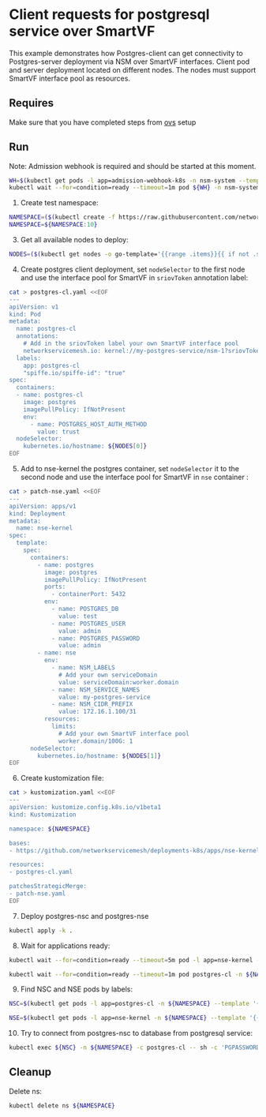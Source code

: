 # Client requests for postgresql service over SmartVF

This example demonstrates how Postgres-client can get connectivity to Postgres-server deployment via NSM over SmartVF interfaces.
Client pod and server deployment located on different nodes. The nodes must support SmartVF interface pool as resources.


## Requires

Make sure that you have completed steps from [ovs](../../ovs) setup

## Run

Note: Admission webhook is required and should be started at this moment.
```bash
WH=$(kubectl get pods -l app=admission-webhook-k8s -n nsm-system --template '{{range .items}}{{.metadata.name}}{{"\n"}}{{end}}')
kubectl wait --for=condition=ready --timeout=1m pod ${WH} -n nsm-system
```

1. Create test namespace:
```bash
NAMESPACE=($(kubectl create -f https://raw.githubusercontent.com/networkservicemesh/deployments-k8s/e7a3a9cb4a0d2e9eaaf0895c8eaafab57359878b/examples/features/namespace.yaml)[0])
NAMESPACE=${NAMESPACE:10}
```

3. Get all available nodes to deploy:
```bash
NODES=($(kubectl get nodes -o go-template='{{range .items}}{{ if not .spec.taints  }}{{index .metadata.labels "kubernetes.io/hostname"}} {{end}}{{end}}'))
```

4. Create postgres client deployment, set `nodeSelector` to the first node and use the interface pool for SmartVF in `sriovToken` annotation label:
```bash
cat > postgres-cl.yaml <<EOF
---
apiVersion: v1
kind: Pod
metadata:
  name: postgres-cl
  annotations:
    # Add in the sriovToken label your own SmartVF interface pool
    networkservicemesh.io: kernel://my-postgres-service/nsm-1?sriovToken=worker.domain/100G
  labels:
    app: postgres-cl
    "spiffe.io/spiffe-id": "true"
spec:
  containers:
  - name: postgres-cl
    image: postgres
    imagePullPolicy: IfNotPresent
    env:
      - name: POSTGRES_HOST_AUTH_METHOD
        value: trust
  nodeSelector:
    kubernetes.io/hostname: ${NODES[0]}
EOF
```

5. Add to nse-kernel the postgres container, set `nodeSelector` it to the second node and use the interface pool for SmartVF in `nse` container :
```bash
cat > patch-nse.yaml <<EOF
---
apiVersion: apps/v1
kind: Deployment
metadata:
  name: nse-kernel
spec:
  template:
    spec:
      containers:
        - name: postgres
          image: postgres
          imagePullPolicy: IfNotPresent
          ports:
            - containerPort: 5432
          env:
            - name: POSTGRES_DB
              value: test
            - name: POSTGRES_USER
              value: admin
            - name: POSTGRES_PASSWORD
              value: admin
        - name: nse
          env:
            - name: NSM_LABELS
              # Add your own serviceDomain
              value: serviceDomain:worker.domain
            - name: NSM_SERVICE_NAMES
              value: my-postgres-service
            - name: NSM_CIDR_PREFIX
              value: 172.16.1.100/31
          resources:
            limits:
              # Add your own SmartVF interface pool
              worker.domain/100G: 1
      nodeSelector:
        kubernetes.io/hostname: ${NODES[1]}
EOF
```

6. Create kustomization file:
```bash
cat > kustomization.yaml <<EOF
---
apiVersion: kustomize.config.k8s.io/v1beta1
kind: Kustomization

namespace: ${NAMESPACE}

bases:
- https://github.com/networkservicemesh/deployments-k8s/apps/nse-kernel?ref=e7a3a9cb4a0d2e9eaaf0895c8eaafab57359878b

resources:
- postgres-cl.yaml

patchesStrategicMerge:
- patch-nse.yaml
EOF
```

7. Deploy postgres-nsc and postgres-nse
```bash
kubectl apply -k .
```

8. Wait for applications ready:
```bash
kubectl wait --for=condition=ready --timeout=5m pod -l app=nse-kernel -n ${NAMESPACE}
```
```bash
kubectl wait --for=condition=ready --timeout=1m pod postgres-cl -n ${NAMESPACE}
```

9. Find NSC and NSE pods by labels:
```bash
NSC=$(kubectl get pods -l app=postgres-cl -n ${NAMESPACE} --template '{{range .items}}{{.metadata.name}}{{"\n"}}{{end}}')
```
```bash
NSE=$(kubectl get pods -l app=nse-kernel -n ${NAMESPACE} --template '{{range .items}}{{.metadata.name}}{{"\n"}}{{end}}')
```

10. Try to connect from postgres-nsc to database from postgresql service:
```bash
kubectl exec ${NSC} -n ${NAMESPACE} -c postgres-cl -- sh -c 'PGPASSWORD=admin psql -h 172.16.1.100 -p 5432 -U admin test'
```

## Cleanup

Delete ns:
```bash
kubectl delete ns ${NAMESPACE}
```
